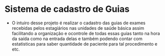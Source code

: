 # Sistema de cadastro de Guias

* O intuiro desse projeto é realizar o cadastro das guias de exames recebidas pelos estagiários nas unidades de saúde básica assim facilitando a organização e ocontrole de todas essas guias tanto na hora da saída como na entrada delas e também podendo contar com estatisticas para saber quantidade de paciente para tal procedimento e etc.
